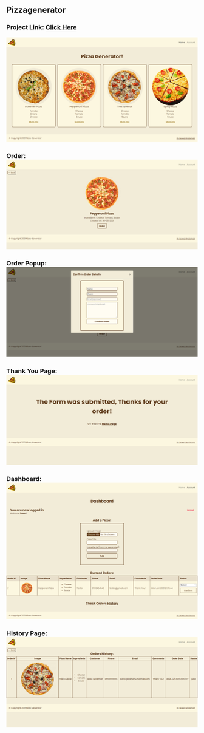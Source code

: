## Pizzagenerator

### Project Link: [Click Here](http://pizzagenerator.atwebpages.com/)

![Home Page](https://raw.githubusercontent.com/Grois333/pizzagenerator/master/project_images/pizza_generator.png)

### Order: ![Order Page](https://raw.githubusercontent.com/Grois333/pizzagenerator/master/project_images/order.png)

### Order Popup: ![Order Popup](https://raw.githubusercontent.com/Grois333/pizzagenerator/master/project_images/order_pop.png)

### Thank You Page: ![Thank You Page](https://raw.githubusercontent.com/Grois333/pizzagenerator/master/project_images/thanks.png)

### Dashboard: ![Dashboard Page](https://raw.githubusercontent.com/Grois333/pizzagenerator/master/project_images/dashboard.png)

### History Page: ![History Page](https://raw.githubusercontent.com/Grois333/pizzagenerator/master/project_images/history.png)
